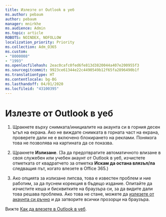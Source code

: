 ```yaml
---
title: Излезте от Outlook в уеб
ms.author: pebaum
author: pebaum
manager: mnirkhe
ms.audience: Admin
ms.topic: article
ROBOTS: NOINDEX, NOFOLLOW
localization_priority: Priority
ms.collection: Adm_O365
ms.custom:
- "8000008"
- "1993"
ms.openlocfilehash: 2eac0cafc0fed6fe813d3820044a407e200955f3
ms.sourcegitcommit: 9923ce61344e22c4490549b12f65fa2896490b1f
ms.translationtype: HT
ms.contentlocale: bg-BG
ms.lasthandoff: 04/01/2020
ms.locfileid: "43100395"
---
```

# <a name="sign-out-of-outlook-on-the-web"></a>Излезте от Outlook в уеб

1. Щракнете върху снимката/инициалите на акаунта си в горния десен ъгъл на екрана. Ако не виждате снимката в горната част на екрана, проверете дали не е включено блокирането на реклами. Понякога това не позволява на картината да се показва.

2. Щракнете **Излизане**. (За да предотвратите автоматичното влизане в своя служебен или учебен акаунт от Outlook в уеб, изчистете отметката от квадратчето за отметка **Искам да остана влязъл/ла** следващия път, когато влезете в Office 365.)

3. Ако опцията за излизане липсва, това е известен проблем и ние работим, за да пуснем корекция в бъдещо издание.  Опитайте да изчистите кеша и бисквитките на браузъра си, за да видите дали това решава проблема.  Ако това не стане, можете да [излезете от акаунта си ръчно](https://login.live.com/logout.srf) и да затворите всички прозорци на браузъра.

Вижте [Как да влезете в Outlook в уеб](https://support.office.com/article/how-to-sign-in-to-outlook-on-the-web-763fab4d-0138-4814-b450-37fc286bcb79).
